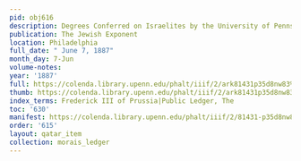 ```yaml
---
pid: obj616
description: Degrees Conferred on Israelites by the University of Pennsylvania.
publication: The Jewish Exponent
location: Philadelphia
full_date: " June 7, 1887"
month_day: 7-Jun
volume-notes:
year: '1887'
full: https://colenda.library.upenn.edu/phalt/iiif/2/ark81431p35d8nw83%2FSHA256E-s6842889--2014daa8a899c122d4137865d7305dd03c0976bb249eb84490a270e9dde57bb8.jpeg/full/3500,/0/default.jpg
thumb: https://colenda.library.upenn.edu/phalt/iiif/2/ark81431p35d8nw83%2FSHA256E-s6842889--2014daa8a899c122d4137865d7305dd03c0976bb249eb84490a270e9dde57bb8.jpeg/full/!200,200/0/default.jpg
index_terms: Frederick III of Prussia|Public Ledger, The
toc: '630'
manifest: https://colenda.library.upenn.edu/phalt/iiif/2/81431-p35d8nw83/manifest
order: '615'
layout: qatar_item
collection: morais_ledger
---
```

